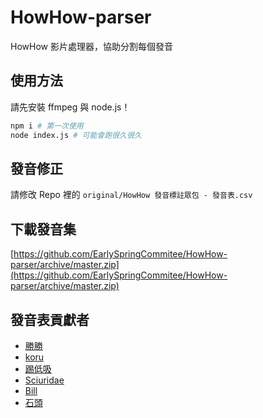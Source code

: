 # HowHow-parser
HowHow 影片處理器，協助分割每個發音
## 使用方法
請先安裝 ffmpeg 與 node.js！
```bash
npm i # 第一次使用
node index.js # 可能會跑很久很久
```
## 發音修正
請修改 Repo 裡的 `original/HowHow 發音標註眾包 - 發音表.csv`

## 下載發音集
[https://github.com/EarlySpringCommitee/HowHow-parser/archive/master.zip](https://github.com/EarlySpringCommitee/HowHow-parser/archive/master.zip)

## 發音表貢獻者
-   [勝勝](https://gnehs.net/)
-   [koru](https://koru.me/)
-   [踢低吸](https://tdccc.com.tw/)
-   [Sciuridae](https://sciuridae.me/)
-   [Bill](https://github.com/bill96012)
-   [石頭](https://t510599.github.io/)
